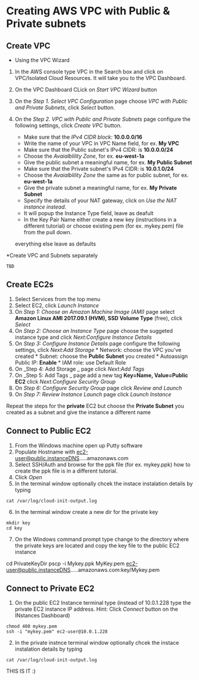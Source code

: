 # Creating AWS VPC with Public & Private subnets

## Create VPC

  * Using the VPC Wizard
  
  1. In the AWS console type VPC in the Search box and click on VPC/Isolated Cloud Resources. It will take you to the VPC Dashboard.
  2. On the VPC Dashboard CLick on _Start VPC Wizard_ button
  3. On the _Step 1. Select VPC Configuration_ page choose _VPC with Public and Private Subnets_, click _Select_ button. 
  4. On the _Step 2. VPC with Public and Private Subnets_ page configure the following settings,  click _Create VPC_ button. 
      * Make sure that the _IPv4 CIDR block:_ **10.0.0.0/16**
      * Write the name of your VPC in VPC Name field, for ex. **My VPC**
      * Make sure that the  Public subnet's IPv4 CIDR: is **10.0.0.0/24**
      * Choose the _Avaialblility Zone_, for ex. **eu-west-1a**
      * Give the public subnet a meaningful name, for ex. **My Public Subnet**
      * Make sure that the  Private subnet's IPv4 CIDR: is **10.0.1.0/24**
      * Choose the _Avaialblility Zone_ the same as for public subnet, for ex. **eu-west-1a**
      * Give the private subnet a meaningful name, for ex. **My Private Subnet**
      * Specify the details of your NAT gateway, click on _Use the NAT instance instead_. 
      * It will popup the Instance Type field, leave as deafult
      * In the Key Pair Name either create a new key (instructions in a different tutorial) or choose existing pem (for ex. mykey.pem) file from the pull down.
      
      everything else leave as defaults
    
  *Create VPC and Subnets separately
    
    TBD
    

## Create EC2s

  1. Select Services from the top menu
  2. Select EC2, click _Launch Instance_
  3. On _Step 1: Choose an Amazon Machine Image (AMI)_ page select **Amazon Linux AMI 2017.09.1 (HVM), SSD Volume Type** (free), click _Select_
  4. On _Step 2: Choose an Instance Type_ page choose the suggeted instance type and click _Next:Configure Instance Details_
  5. On _Step 3: Configure Instance Details_ page configure the following settings,  click _Next:Add Storage_ 
    * Network: choose the VPC you've created
    * Subnet: choose the **Public Subnet** you created
    * Autoassign Public IP: **Enable**
    * IAM role: use Default Role
  6. On _Step 4: Add Storage _ page click _Next:Add Tags_ 
  7. On _Step 5: Add Tags _ page add a new tag **Key=Name, Value=Public EC2** click _Next:Configure Security Group_
  8. On _Step 6: Configure Security Group_  page click _Review and Launch_
  9. On _Step 7: Review Instance Launch_ page click _Launch Instance_
  
  Repeat the steps for the **private** EC2 but choose the **Private Subnet** you created as a subnet and give the instance a different name
  
## Connect to Public EC2

  1. From the Windows machine open up Putty software 
  2. Populate Hostname with ec2-user@public.instanceDNS.....amazonaws.com
  3. Select SSH/Auth and browse for the ppk file (for ex. mykey.ppk) how to create the ppk file is in a different tutorial.
  4. Click _Open_
  5. In the terminal window optionally chcek the instace instalation details by typing 
  
    cat /var/log/cloud-init-output.log
  
  6. In the terminal window create a new dir for the private key
  
    mkdir key
    cd key
    
  7. On the Windows command prompt type change to the directory where the private keys are located and copy the key file to the public EC2 instance
  
  cd PrivateKeyDir
  pscp -i Mykey.ppk MyKey.pem  ec2-user@public.instanceDNS.....amazonaws.com:key/Mykey.pem
  


## Connect to Private EC2

 
  1. On the public EC2 Instance terminal type (instead of 10.0.1.228 type the private EC2 instance IP address. Hint: Click _Connect_ button on the INstances Dashboard)
  
    chmod 400 mykey.pem
    ssh -i "mykey.pem" ec2-user@10.0.1.228 
  
  2. In the private instnce terminal window optionally chcek the instace instalation details by typing 
  
    
    cat /var/log/cloud-init-output.log
  
  
THIS IS IT :)

